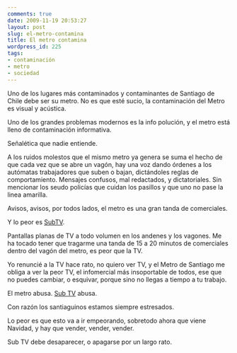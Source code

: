 ```yaml
---
comments: true
date: 2009-11-19 20:53:27
layout: post
slug: el-metro-contamina
title: El metro contamina
wordpress_id: 225
tags:
- contaminación
- metro
- sociedad
---
```


Uno de los lugares más contaminados y contaminantes de Santiago de Chile debe ser su metro. No es que esté sucio, la contaminación del Metro es visual y acústica.

Uno de los grandes problemas modernos es la info polución, y el metro está lleno de contaminación informativa.

Señalética que nadie entiende.

A los ruidos molestos que el mismo metro ya genera se suma el hecho de que cada vez que se abre un vagón, hay una voz dando órdenes a los autómatas trabajadores que suben o bajan, dictándoles reglas de comportamiento. Mensajes confusos, mal redactados, y dictatoriales. Sin mencionar los seudo policías que cuidan los pasillos y que uno no pase la linea amarilla.

Avisos, avisos, por todos lados, el metro es una gran tanda de comerciales.

Y lo peor es [SubTV](http://www.subtv.cl/).

Pantallas planas de TV a todo volumen en los andenes y los vagones. Me ha tocado tener que tragarme una tanda de 15 a 20 minutos de comerciales dentro del vagón del metro, es peor que la TV.

Yo renuncié a la TV hace rato, no quiero ver TV, y el Metro de Santiago me obliga a ver la peor TV, el infomercial más insoportable de todos, ese que no puedes cambiar, o esquivar, porque sino no llegas a tiempo a tu trabajo.

El metro abusa. [Sub TV](http://www.subtv.cl/) abusa.

Con razón los santiaguinos estamos siempre estresados.

Lo peor es que esto va a ir empeorando, sobretodo ahora que viene Navidad, y hay que vender, vender, vender.

Sub TV debe desaparecer, o apagarse por un largo rato.



